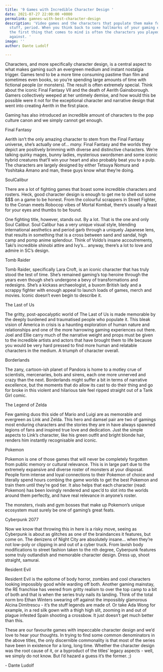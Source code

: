 ```yaml
---
title: '9 Games with Incredible Character Design '
date: 2021-07-27 22:00:00 +0000
permalink: gamnes-with-best-character-design
description: 'Video games and the characters that populate them make for enthralling
  stuff, period. When you think back to some hallmarks of your gaming experience,
  the first thing that comes to mind is often the characters you played as or fought
  against. '
image: ''
author: Dante Ludolf

---
```

Characters, and more specifically character design, is a central aspect to what makes gaming such an evergreen medium and instant nostalgia trigger. Games tend to be a more time consuming pastime than film and sometimes even books, so you’re spending large amounts of time with fictional people (or monsters). The result is often extremely special. Think about the iconic Final Fantasy VII and the death of Aerith Gainsborough. Gamers collectively weeped at her untimely demise, and how would this be possible were it not for the exceptional character and narrative design that went into creating Aerith in the first place.

Gaming has also introduced an incredible amount of characters to the pop culture canon and we simply cannot get enough.

Final Fantasy

Aerith isn’t the only amazing character to stem from the Final Fantasy universe, she’s actually one of… _many._ Final Fantasy and the worlds they depict are positively brimming with diverse and distinctive characters. We’re talking quirky mages, bunny ladies, mysterious swordsmen and some iconic hybrid creatures that’ll win your heart and also probably beat you to a pulp. The characters are largely designed by either Tetsuya Nomura and Yoshitaka Amano and man, these guys know what they’re doing.

SoulCalibur

There are a lot of fighting games that boast some incredible characters and rosters. Heck, good character design is enough to get me to shell out some $$$ on a game to be honest. From the colourful scrappers in Street Fighter, to the Conan meets Robocop vibes of Mortal Kombat, there’s usually a feast for your eyes and thumbs to be found.

One fighting title, however, stands out. By a lot. That is the one and only Soul Calibur. Soul Calibur has a very unique visual style, blending international aesthetics and period garb through a uniquely Japanese lens, that results in something that is a cross between sand and sandal, high camp and pomp anime splendour. Think of Voldo’s insane accoutrements, Taki’s incredible shinobi attire and Ivy’s… anyway, there’s a lot to love and admire in SC’s design.

Tomb Raider

Tomb Raider, specifically Lara Croft, is an iconic character that has truly stood the test of time. She’s remained gaming’s top heroine through the years even though she’s undergone a bevy of transformations and redesigns. She’s a kickass archaeologist, a buxom British lady and a scrappy fighter with enough appeal to launch loads of games, merch and movies. Iconic doesn’t even begin to describe it.

The Last of Us

The gritty, post-apocalyptic world of The Last of Us is made memorable by the deeply burdened and traumatised people who populate it. This bleak vision of America in crisis is a haunting exploration of human nature and relationships and one of the more harrowing gaming experiences out there. Joel and Ellie carry much of the narrative weight and props must be given to the incredible artists and actors that have brought them to life because you would be very hard pressed to find more human and relatable characters in the medium. A triumph of character overall.

Borderlands

The zany, cartoon-ish planet of Pandora is home to a motley crue of scientists, mercenaries, bots and sirens, each one more unnerved and crazy than the next. Borderlands might suffer a bit in terms of narrative excellence, but the moments that do allow its cast to do their thing and go for broke in this violent and hilarious tale feel ripped straight out of a Tank Girl comic.

The Legend of Zelda

Few gaming duos this side of Mario and Luigi are as memorable and evergreen as Link and Zelda. This hero and damsel pair are two of gamings most enduring characters and the stories they are in have always spawned legions of fans and inspired true love and dedication. Just the simple aspects to Link’s character, like his green outfit and bright blonde hair, renders him instantly recognisable and iconic.

Pokemon

Pokemon is one of those games that will never be completely forgotten from public memory or cultural relevance. This is in large part due to the extremely expansive and diverse roster of monsters at your disposal. People form intense and loyal connections to their Pokemon of choice and literally spend hours combing the game worlds to get the best Pokemon and train them until they’re god tier. It also helps that each character (read: Pokemon) has been lovingly rendered and spec’d to slot into the worlds around them perfectly, and have real relevance in anyone’s roster.

The monsters, rivals and gym bosses that make up Pokemon’s unique ecosystem must surely be one of gaming’s great feats.

Cyberpunk 2077

Now we know that throwing this in here is a risky move, seeing as Cyberpunk is about as glitches as one of the braindances it features, but come on. The denizens of Night City are absolutely insane… when they’re not low-poly or clipping in and out of a cyber truck. From lavish body modifications to street fashion taken to the nth degree, Cyberpunk features some truly outlandish and memorable character design. Dress up, shoot straight, samurai.

Resident Evil

Resident Evil is the epitome of body horror, zombies and cool characters looking impossibly good while warding off both. Another gaming mainstay, the RE franchise has veered from gritty realism to over the top camp to a bit of both and that is when the series truly nails its landing. Think of the total norm bro Ethan Winters swearing off against the impossibly glamorous Alcina Dimitrescu - it’s the stuff legends are made of. Or take Ada Wong for example, in a red silk gown with a thigh high slit, zooming in and out of plague infested Spain shooting a crossbow. It just doesn’t get much better than this.

These are our favourite games with impeccable character design and we’d love to hear your thoughts. In trying to find some common denominators in the above titles, the only discernible commonality is that most of the series have been in existence for a long, long time. Whether the character design was the root cause of it, or a byproduct of the titles’ legacy aspects - well, we simply do not know. But I’d hazard a guess it’s the former. ;)

\- Dante Ludolf